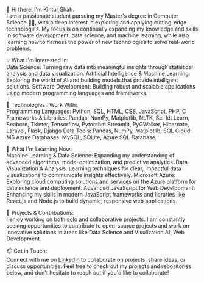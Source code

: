 👋 Hi there! I'm Kintur Shah. <br>
I am a passionate student pursuing my Master's degree in Computer Science 👨‍💻, with a deep interest in exploring and applying cutting-edge technologies. My focus is on continually expanding my knowledge and skills in software development, data science, and machine learning, while also learning how to harness the power of new technologies to solve real-world problems.

💡 What I'm Interested In: <br>
Data Science: Turning raw data into meaningful insights through statistical analysis and data visualization.
Artificial Intelligence & Machine Learning: Exploring the world of AI and building models that provide intelligent solutions.
Software Development: Building robust and scalable applications using modern programming languages and frameworks.

🔧 Technologies I Work With: <br>
Programming Languages: Python, SQL, HTML, CSS, JavaScript, PHP, C
Frameworks & Libraries: Pandas, NumPy, Matplotlib, NLTK, Sci-kit Learn, Seaborn, Tkinter, Tensorflow, Pytorchm Streamlit, PyGWalker, Hibernate, Laravel, Flask, Django
Data Tools: Pandas, NumPy, Matplotlib, SQL
Cloud: MS Azure
Databases: MySQL, SQLite, Azure SQL Database

🌱 What I'm Learning Now: <br>
Machine Learning & Data Science: Expanding my understanding of advanced algorithms, model optimization, and predictive analytics.
Data Visualization & Analysis: Learning techniques for clear, impactful data visualizations to communicate insights effectively.
Microsoft Azure: Exploring cloud computing solutions and services on the Azure platform for data science and deployment.
Advanced JavaScript for Web Development: Enhancing my skills in modern JavaScript frameworks and libraries like React.js and Node.js to build dynamic, responsive web applications.

🚀 Projects & Contributions: <br>
I enjoy working on both solo and collaborative projects. I am constantly seeking opportunities to contribute to open-source projects and work on innovative solutions in areas like Data Science and Visulization AI, Web Development.

📫 Get in Touch: <br>
Connect with me on [LinkedIn]([url](https://www.linkedin.com/in/kintur-shah/)) to collaborate on projects, share ideas, or discuss opportunities.
Feel free to check out my projects and repositories below, and don't hesitate to reach out if you'd like to collaborate!
